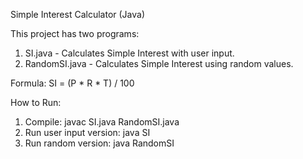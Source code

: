 Simple Interest Calculator (Java)

This project has two programs:

1.  SI.java - Calculates Simple Interest with user input.
2.  RandomSI.java - Calculates Simple Interest using random values.

Formula: SI = (P * R * T) / 100

How to Run: 
1. Compile: javac SI.java RandomSI.java 
2. Run user input version: java SI 
3. Run random version: java RandomSI
